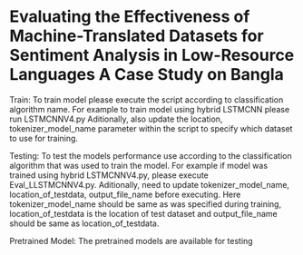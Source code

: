 # Evaluating the Effectiveness of Machine-Translated Datasets for Sentiment Analysis in Low-Resource Languages A Case Study on Bangla

Train:
To train model please execute the script according to classification algorithm name. For example to train model using hybrid LSTMCNN please run LSTMCNNV4.py
Aditionally, also update the location, tokenizer_model_name parameter within the script to specify which dataset to use for training.

Testing:
To test the models performance use according to the classification algorithm that was used to train the model. For example if model was trained using hybrid LSTMCNNV4.py, please execute Eval_LLSTMCNNV4.py.
Aditionally, need to update tokenizer_model_name, location_of_testdata, output_file_name before executing. Here tokenizer_model_name should be same as was specified during training, location_of_testdata is the location of test dataset and output_file_name should be same as location_of_testdata.

Pretrained Model:
The pretrained models are available for testing